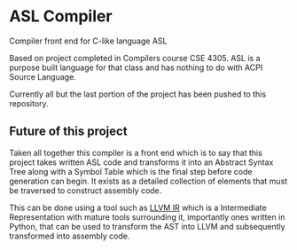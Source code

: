 # ASL Compiler #
Compiler front end for C-like language ASL

Based on project completed in Compilers course CSE 4305. ASL is a purpose built language for that class and has nothing to do with ACPI Source Language.

Currently all but the last portion of the project has been pushed to this repository.

## Future of this project ##
Taken all together this compiler is a front end which is to say that this project takes written ASL code and transforms it into an Abstract Syntax Tree along with a Symbol Table which is the final step before code generation can begin. It exists as a detailed collection of elements that must be traversed to construct assembly code. 

This can be done using a tool such as [LLVM IR](https://llvm.org/docs/LangRef.html) which is a Intermediate Representation with mature tools surrounding it, importantly ones written in Python, that can be used to transform the AST into LLVM and subsequently transformed into assembly code.
